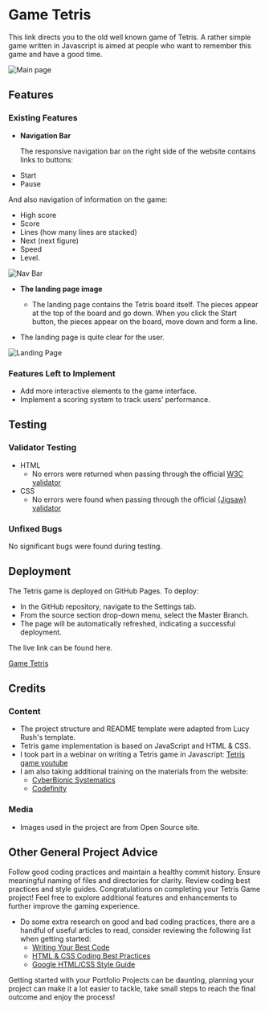 # Game Tetris

This link directs you to the old well known game of Tetris. 
A rather simple game written in Javascript is aimed at people who want to remember this game and have a good time.

![Main page](https://github.com/lazoriks/Game-JS/blob/main/img/back.webp)

## Features 

### Existing Features

- __Navigation Bar__

  The responsive navigation bar on the right side of the website contains links to buttons:
+ Start 
+ Pause
  
And also navigation of information on the game: 
+ High score
+ Score 
+ Lines (how many lines are stacked)
+ Next (next figure)
+ Speed
+ Level.

![Nav Bar](https://github.com/lazoriks/Game-JS/blob/main/img/NavBar.png)

- __The landing page image__

  - The landing page contains the Tetris board itself. The pieces appear at the top of the board and go down. 
When you click the Start button, the pieces appear on the board, move down and form a line. 
- The landing page is quite clear for the user.

![Landing Page](https://github.com/lazoriks/Game-JS/blob/main/img/LandPage.png)

### Features Left to Implement

- Add more interactive elements to the game interface.
- Implement a scoring system to track users' performance.

## Testing 

### Validator Testing 

- HTML
  - No errors were returned when passing through the official  [W3C validator](https://validator.w3.org/nu/?doc=https%3A%2F%2Fcode-institute-org.github.io%2Flove-running-2.0%2Findex.html)
- CSS
  - No errors were found when passing through the official [(Jigsaw) validator](https://jigsaw.w3.org/css-validator/validator?uri=https%3A%2F%2Fvalidator.w3.org%2Fnu%2F%3Fdoc%3Dhttps%253A%252F%252Fcode-institute-org.github.io%252Flove-running-2.0%252Findex.html&profile=css3svg&usermedium=all&warning=1&vextwarning=&lang=en#css)

### Unfixed Bugs

No significant bugs were found during testing.

## Deployment

The Tetris game is deployed on GitHub Pages. To deploy:

- In the GitHub repository, navigate to the Settings tab.
- From the source section drop-down menu, select the Master Branch.
- The page will be automatically refreshed, indicating a successful deployment.

The live link can be found here.

[Game Tetris](lazoriks.github.io/Game-JS/)

## Credits 

### Content 

- The project structure and README template were adapted from Lucy Rush's template.
- Tetris game implementation is based on JavaScript and HTML & CSS.
- I took part in a webinar on writing a Tetris game in Javascript:
  [Tetris game youtube](https://www.youtube.com/playlist?list=PLOlyZEVllXBFqd_vujzq3lX0MeeUHHsz6)
- I am also taking additional training on the materials from the website:
   + [CyberBionic Systematics](https://edu.cbsystematics.com/ua)
   + [Codefinity](https://ua.codefinity.com/)

### Media

- Images used in the project are from Open Source site.

## Other General Project Advice

Follow good coding practices and maintain a healthy commit history.
Ensure meaningful naming of files and directories for clarity.
Review coding best practices and style guides.
Congratulations on completing your Tetris Game project! Feel free to explore additional features and enhancements to further improve the gaming experience.

- Do some extra research on good and bad coding practices, there are a handful of useful articles to read, consider reviewing the following list when getting started:
  - [Writing Your Best Code](https://learn.shayhowe.com/html-css/writing-your-best-code/)
  - [HTML & CSS Coding Best Practices](https://medium.com/@inceptiondj.info/html-css-coding-best-practice-fadb9870a00f)
  - [Google HTML/CSS Style Guide](https://google.github.io/styleguide/htmlcssguide.html#General)

Getting started with your Portfolio Projects can be daunting, planning your project can make it a lot easier to tackle, take small steps to reach the final outcome and enjoy the process! 
